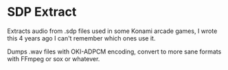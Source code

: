 # SDP Extract
Extracts audio from .sdp files used in some Konami arcade games, I wrote this 4
years ago I can't remember which ones use it.

Dumps .wav files with OKI-ADPCM encoding, convert to more sane formats with
FFmpeg or sox or whatever.
